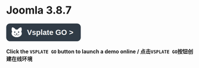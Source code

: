 # Joomla 3.8.7

<a href="https://www.vsplate.com/?docker-compose=https://github.com/vsplate/dcenvs/joomla/3.8.7"><img alt="VSPLATE GO" src="https://raw.githubusercontent.com/vsplate/images/master/vsgo_btn.png" width="200px"></a>

**Click the `VSPLATE GO` button to launch a demo online / 点击`VSPLATE GO`按钮创建在线环境**